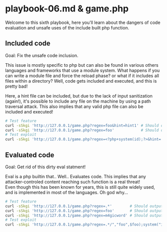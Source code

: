 # playbook-06.md & game.php

Welcome to this sixth playbook, here you'll learn about the dangers of code evaluation and unsafe uses of the include built php function.

## Included code

Goal: Fix the unsafe code inclusion.

This issue is mostly specific to php but can also be found in various others languages and frameworks that use a module system. What happens if you can write a module file and force the reload phase? or what if it includes all files within a directory? Well, code gets included and executed, and this is pretty bad!

Here, a hint file can be included, but due to the lack of input sanitization (again!), it's possible to include any file on the machine by using a path traversal attack. This also implies that any valid php file can also be included and executed!

```bash
# Test feature
curl -sSkgi 'http://127.0.0.1/game.php?regex=foo&hint=hint1' # Should output "[...] You lost this time... Let's try again!\nLetter 1 is a... m ! :D"
curl -sSkgi 'http://127.0.0.1/game.php?regex=foo'            # Should output "[...] You lost this time... Let's try again!"
# Test exploit
curl -sSkgi 'http://127.0.0.1/game.php?regex=<?php+system(id);?>&hint=../../../../../../tmp/regex' # Should output: "[...] uid=0(root) gid=0(root) groups=0(root)"
```

## Evaluated code

Goal: Get rid of this dirty eval statment!

Eval is a php builtin that.. Well.. Evaluates code. This implies that any attacker-controled content reaching such function is a real threat!\
Even though this has been known for years, this is still quite widely used, and is implemented in most of the languages. Oh god why...

```bash
# Test feature
curl -sSkgi 'http://127.0.0.1/game.php?regex=.*'        # Should output "Regex matches :) !"
curl -sSkgi 'http://127.0.0.1/game.php?regex=foo'       # Should output "Regex doesn't match :( !"
curl -sSkgi 'http://127.0.0.1/game.php?regex=m4gicword' # Should output "Regex matches :) !\nIt's an absolute win!"
# Test exploit
curl -sSkgi 'http://127.0.0.1/game.php?regex=.*/","foo",$foo);system("id");//' # Should output: "uid=0(root) gid=0(root) groups=0(root)\nYou won!"
```
